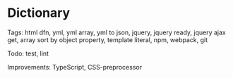 # Dictionary

Tags: html dfn, yml, yml array, yml to json, jquery, jquery ready, jquery ajax get, array sort by object property, template literal, npm, webpack, git

Todo: test, lint

Improvements: TypeScript, CSS-preprocessor